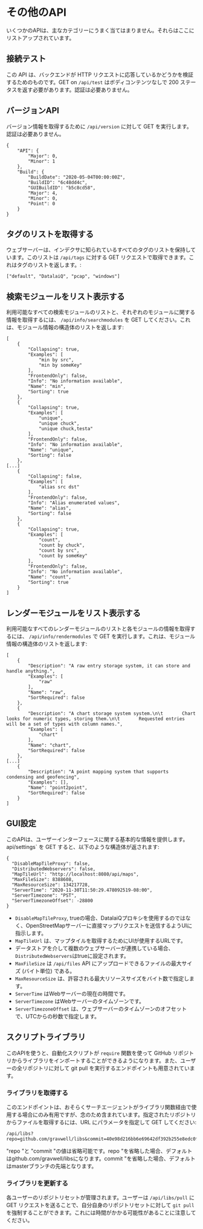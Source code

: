 # その他のAPI

いくつかのAPIは、主なカテゴリーにうまく当てはまりません。それらはここにリストアップされています。

## 接続テスト

この API は、バックエンドが HTTP リクエストに応答しているかどうかを検証するためのものです。GET on `/api/test` はボディコンテンツなしで 200 ステータスを返す必要があります。認証は必要ありません。

## バージョンAPI

バージョン情報を取得するために `/api/version` に対して GET を実行します。 認証は必要ありません。

```
{
    "API": {
        "Major": 0,
        "Minor": 1
    },
    "Build": {
        "BuildDate": "2020-05-04T00:00:00Z",
        "BuildID": "6c48dd4c",
        "GUIBuildID": "b5c8cd58",
        "Major": 4,
        "Minor": 0,
        "Point": 0
    }
}
```

## タグのリストを取得する

ウェブサーバーは、インデクサに知られているすべてのタグのリストを保持しています。このリストは `/api/tags` に対する GET リクエストで取得できます。これはタグのリストを返します。:

```
["default", "DatalaiQ", "pcap", "windows"]
```

## 検索モジュールをリスト表示する

利用可能なすべての検索モジュールのリストと、それぞれのモジュールに関する情報を取得するには、 `/api/info/searchmodules` を GET してください。これは、モジュール情報の構造体のリストを返します:

```
[
    {
        "Collapsing": true,
        "Examples": [
            "min by src",
            "min by someKey"
        ],
        "FrontendOnly": false,
        "Info": "No information available",
        "Name": "min",
        "Sorting": true
    },
    {
        "Collapsing": true,
        "Examples": [
            "unique",
            "unique chuck",
            "unique chuck,testa"
        ],
        "FrontendOnly": false,
        "Info": "No information available",
        "Name": "unique",
        "Sorting": false
    },
[...]
    {
        "Collapsing": false,
        "Examples": [
            "alias src dst"
        ],
        "FrontendOnly": false,
        "Info": "Alias enumerated values",
        "Name": "alias",
        "Sorting": false
    },
    {
        "Collapsing": true,
        "Examples": [
            "count",
            "count by chuck",
            "count by src",
            "count by someKey"
        ],
        "FrontendOnly": false,
        "Info": "No information available",
        "Name": "count",
        "Sorting": true
    }
]
```

## レンダーモジュールをリスト表示する

利用可能なすべてのレンダーモジュールのリストと各モジュールの情報を取得するには、 `/api/info/rendermodules` で GET を実行します。これは、モジュール情報の構造体のリストを返します:

```
[
    {
        "Description": "A raw entry storage system, it can store and handle anything.",
        "Examples": [
            "raw"
        ],
        "Name": "raw",
        "SortRequired": false
    },
    {
        "Description": "A chart storage system system.\n\t       Chart looks for numeric types, storing them.\n\t       Requested entries will be a set of types with column names.",
        "Examples": [
            "chart"
        ],
        "Name": "chart",
        "SortRequired": false
    },
[...]
    {
        "Description": "A point mapping system that supports condensing and geofencing",
        "Examples": [],
        "Name": "point2point",
        "SortRequired": false
    }
]
```

## GUI設定

このAPIは、ユーザーインターフェースに関する基本的な情報を提供します。api/settings` を GET すると、以下のような構造体が返されます:

```
{
  "DisableMapTileProxy": false,
  "DistributedWebservers": false,
  "MapTileUrl": "http://localhost:8080/api/maps",
  "MaxFileSize": 8388608,
  "MaxResourceSize": 134217728,
  "ServerTime": "2020-11-30T11:50:29.478092519-08:00",
  "ServerTimezone": "PST",
  "ServerTimezoneOffset": -28800
}

```

* `DisableMapTileProxy`, trueの場合、DatalaiQプロキシを使用するのではなく、OpenStreetMapサーバーに直接マップリクエストを送信するようUIに指示します。
* `MapTileUrl` は、マップタイルを取得するためにUIが使用するURLです。
* データストアを介して複数のウェブサーバーが連携している場合、`DistributedWebservers`はtrueに設定されます。
* `MaxFileSize` は `/api/files` API にアップロードできるファイルの最大サイズ (バイト単位) である。
* `MaxResourceSize` は、許容される最大リソースサイズをバイト数で指定します。
* `ServerTime` はWebサーバーの現在の時間です。
* `ServerTimezone` はWebサーバーのタイムゾーンです。
* `ServerTimezoneOffset` は、ウェブサーバーのタイムゾーンのオフセットで、UTCからの秒数で指定します。

## スクリプトライブラリ

このAPIを使うと、自動化スクリプトが `require` 関数を使って GitHub リポジトリからライブラリをインポートすることができるようになります。また、ユーザーの全リポジトリに対して git pull を実行するエンドポイントも用意されています。

### ライブラリを取得する

このエンドポイントは、おそらくサーチエージェントがライブラリ関数経由で使用する場合にのみ有用ですが、念のため含まれています。指定されたリポジトリからファイルを取得するには、URL にパラメータを指定して GET してください:

```
/api/libs?repo=github.com/gravwell/libs&commit=40e98d216bb6e69642df392b255e8edc0f57eb06&path=utils/links.ank
```

"repo "と "commit "の値は省略可能です。repo "を省略した場合、デフォルトはgithub.com/gravwell/libsになります。commit "を省略した場合、デフォルトはmasterブランチの先端となります。

### ライブラリを更新する

各ユーザーのリポジトリセットが管理されます。ユーザーは `/api/libs/pull` に GET リクエストを送ることで、自分自身のリポジトリセットに対して `git pull` を強制することができます。これには時間がかかる可能性があることに注意してください。

